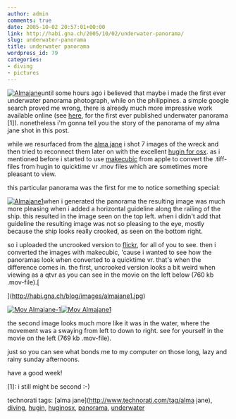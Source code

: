 ```yaml
---
author: admin
comments: true
date: 2005-10-02 20:57:01+00:00
link: http://habi.gna.ch/2005/10/02/underwater-panorama/
slug: underwater-panorama
title: underwater panorama
wordpress_id: 79
categories:
- diving
- pictures
---
```



[![Almajane](http://habi.gna.ch/blog/images/almajane-tm.jpg)](http://habi.gna.ch/blog/images/almajane.jpg)until some hours ago i believed that maybe i made the first ever underwater panorama photograph, while on the philippines. a simple google search proved me wrong, there is already much more impressive work available online (see [here](http://www.panoramas.dk/tulamben.html), for the first ever published underwater panorama [1]). nonetheless i'm gonna tell you the story of the panorama of my alma jane shot in this post.



while we resurfaced from the [alma jane](http://www.cdnn.info/industry/i030304a/i030304a.html) i shot 7 images of the wreck and then tried to reconnect them later on with the excellent [hugin for osx](http://homepage.mac.com/ippei_ukai/software/). as i mentioned before i started to use [makecubic](http://developer.apple.com/quicktime/quicktimeintro/tools/) from apple to convert the .tiff-files from hugin to quicktime vr .mov files which are sometimes more pleasant to view.



this particular panorama was the first for me to notice something special:



[![Almajane1](http://habi.gna.ch/blog/images/almajane1-tm.jpg)](http://habi.gna.ch/blog/images/almajane1.jpg)when i generated the panorama the resulting image was much more pleasing when i added a horizontal guideline along the railing of the ship. this resulted in the image seen on the top left. when i didn't add that guideline the resulting image was not so pleasing to the eye, mostly because the ship looks really crooked, as seen on the bottom right.



so i uploaded the uncrooked version to [flickr](http://www.flickr.com/photos/habi/48386093/), for all of you to see. then i converted the images with makecubic, 'cause i wanted to see how the panoramas look when converted to a quicktime vr. that's when the difference comes in. the first, uncrooked version looks a bit weird when viewing as a qtvr as you can see in the movie on the left below (760 kb .mov-file).[
  
](http://habi.gna.ch/blog/images/almajane1.jpg)



[![Mov Almajane-1](http://habi.gna.ch/blog/images/mov_almajane-1-tm.jpg)](http://habi.gna.ch/blog/images/mov_almajane-1.mov)[![Mov Almajane1](http://habi.gna.ch/blog/images/mov_almajane1-tm.jpg)](http://habi.gna.ch/blog/images/mov_almajane1.mov)



the second image looks much more like it was in the water, where the movement was a swaying from left to down to right. see for yourself in the movie on the left (769 kb .mov-file).
  
just so you can see what bonds me to my computer on those long, lazy and rainy sunday afternoons.
  
have a good week!


  



[1]: i still might be second :-)





technorati tags: [alma jane](http://www.technorati.com/tag/alma jane), [diving](http://www.technorati.com/tag/diving), [hugin](http://www.technorati.com/tag/hugin), [huginosx](http://www.technorati.com/tag/huginosx), [panorama](http://www.technorati.com/tag/panorama), [underwater](http://www.technorati.com/tag/underwater)
